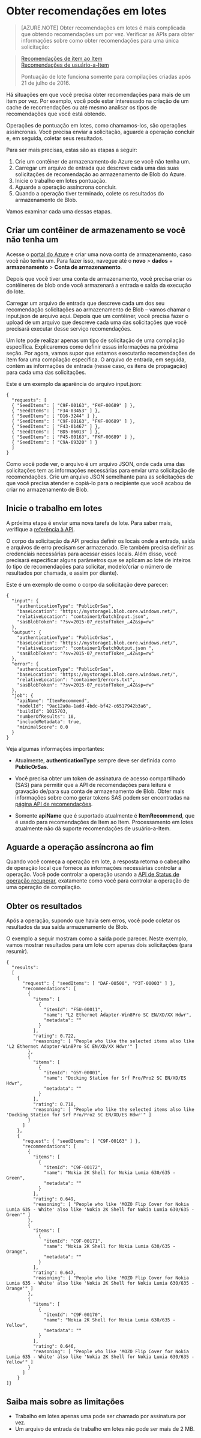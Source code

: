 
<properties
    pageTitle="Obtendo recomendações em lotes: API de recomendações de aprendizado de máquina | Microsoft Azure"
    description="Recomendações – obtendo recomendações em lotes de aprendizado de máquina Azure"
    services="cognitive-services"
    documentationCenter=""
    authors="luiscabrer"
    manager="jhubbard"
    editor="cgronlun"/>

<tags
    ms.service="cognitive-services"
    ms.workload="data-services"
    ms.tgt_pltfrm="na"
    ms.devlang="na"
    ms.topic="article"
    ms.date="08/17/2016"
    ms.author="luisca"/>

# <a name="get-recommendations-in-batches"></a>Obter recomendações em lotes

>[AZURE.NOTE] Obter recomendações em lotes é mais complicada que obtendo recomendações um por vez. Verificar as APIs para obter informações sobre como obter recomendações para uma única solicitação:

> [Recomendações de item ao Item](https://westus.dev.cognitive.microsoft.com/docs/services/Recommendations.V4.0/operations/56f30d77eda5650db055a3d4)<br>
> [Recomendações de usuário-a-Item](https://westus.dev.cognitive.microsoft.com/docs/services/Recommendations.V4.0/operations/56f30d77eda5650db055a3dd)
>
> Pontuação de lote funciona somente para compilações criadas após 21 de julho de 2016.


Há situações em que você precisa obter recomendações para mais de um item por vez. Por exemplo, você pode estar interessado na criação de um cache de recomendações ou até mesmo analisar os tipos de recomendações que você está obtendo.

Operações de pontuação em lotes, como chamamos-los, são operações assíncronas. Você precisa enviar a solicitação, aguarde a operação concluir e, em seguida, coletar seus resultados.  

Para ser mais precisas, estas são as etapas a seguir:

1.  Crie um contêiner de armazenamento do Azure se você não tenha um.
2.  Carregar um arquivo de entrada que descreve cada uma das suas solicitações de recomendação ao armazenamento de Blob do Azure.
3.  Inicie o trabalho em lotes pontuação.
4.  Aguarde a operação assíncrona concluir.
5.  Quando a operação tiver terminado, colete os resultados do armazenamento de Blob.

Vamos examinar cada uma dessas etapas.

## <a name="create-a-storage-container-if-you-dont-have-one-already"></a>Criar um contêiner de armazenamento se você não tenha um

Acesse o [portal do Azure](https://portal.azure.com) e criar uma nova conta de armazenamento, caso você não tenha um. Para fazer isso, navegue até o **novo** > **dados** + **armazenamento** > **Conta de armazenamento**.

Depois que você tiver uma conta de armazenamento, você precisa criar os contêineres de blob onde você armazenará a entrada e saída da execução do lote.

Carregar um arquivo de entrada que descreve cada um dos seu recomendação solicitações ao armazenamento de Blob – vamos chamar o input.json de arquivo aqui.
Depois que um contêiner, você precisa fazer o upload de um arquivo que descreve cada uma das solicitações que você precisará executar desse serviço recomendações.

Um lote pode realizar apenas um tipo de solicitação de uma compilação específica. Explicaremos como definir essas informações na próxima seção. Por agora, vamos supor que estamos executarão recomendações de item fora uma compilação específica. O arquivo de entrada, em seguida, contém as informações de entrada (nesse caso, os itens de propagação) para cada uma das solicitações.

Este é um exemplo da aparência do arquivo input.json:

    {
      "requests": [
      { "SeedItems": [ "C9F-00163", "FKF-00689" ] },
      { "SeedItems": [ "F34-03453" ] },
      { "SeedItems": [ "D16-3244" ] },
      { "SeedItems": [ "C9F-00163", "FKF-00689" ] },
      { "SeedItems": [ "F43-01467" ] },
      { "SeedItems": [ "BD5-06013" ] },
      { "SeedItems": [ "P45-00163", "FKF-00689" ] },
      { "SeedItems": [ "C9A-69320" ] }
      ]
    }

Como você pode ver, o arquivo é um arquivo JSON, onde cada uma das solicitações tem as informações necessárias para enviar uma solicitação de recomendações. Crie um arquivo JSON semelhante para as solicitações de que você precisa atender e copiá-lo para o recipiente que você acabou de criar no armazenamento de Blob.

## <a name="kick-start-the-batch-job"></a>Inicie o trabalho em lotes

A próxima etapa é enviar uma nova tarefa de lote. Para saber mais, verifique a [referência à API](https://westus.dev.cognitive.microsoft.com/docs/services/Recommendations.V4.0/).

O corpo da solicitação da API precisa definir os locais onde a entrada, saída e arquivos de erro precisam ser armazenado. Ele também precisa definir as credenciais necessárias para acessar esses locais. Além disso, você precisará especificar alguns parâmetros que se aplicam ao lote de inteiros (o tipo de recomendações para solicitar, modelo/criar o número de resultados por chamada, e assim por diante).

Este é um exemplo de como o corpo da solicitação deve parecer:

    {
      "input": {
        "authenticationType": "PublicOrSas",
        "baseLocation": "https://mystorage1.blob.core.windows.net/",
        "relativeLocation": "container1/batchInput.json",
        "sasBlobToken": "?sv=2015-07_restofToken_…4Z&sp=rw"
      },
      "output": {
        "authenticationType": "PublicOrSas",
        "baseLocation": "https://mystorage1.blob.core.windows.net/",
        "relativeLocation": "container1/batchOutput.json ",
        "sasBlobToken": "?sv=2015-07_restofToken_…4Z&sp=rw"
      },
      "error": {
        "authenticationType": "PublicOrSas",
        "baseLocation": "https://mystorage1.blob.core.windows.net/",
        "relativeLocation": "container1/errors.txt",
        "sasBlobToken": "?sv=2015-07_restofToken_…4Z&sp=rw"
      },
      "job": {
        "apiName": "ItemRecommend",
        "modelId": "9ac12a0a-1add-4bdc-bf42-c6517942b3a6",
        "buildId": 1015703,
        "numberOfResults": 10,
        "includeMetadata": true,
        "minimalScore": 0.0
      }
    }

Veja algumas informações importantes:

-   Atualmente, **authenticationType** sempre deve ser definida como **PublicOrSas**.

-   Você precisa obter um token de assinatura de acesso compartilhado (SAS) para permitir que a API de recomendações para leitura e gravação de/para sua conta de armazenamento de Blob. Obter mais informações sobre como gerar tokens SAS podem ser encontradas na [página API de recomendações](../storage/storage-dotnet-shared-access-signature-part-1.md).

-   Somente **apiName** que é suportado atualmente é **ItemRecommend**, que é usado para recomendações de Item ao Item. Processamento em lotes atualmente não dá suporte recomendações de usuário-a-Item.

## <a name="wait-for-the-asynchronous-operation-to-finish"></a>Aguarde a operação assíncrona ao fim

Quando você começa a operação em lote, a resposta retorna o cabeçalho de operação local que fornece as informações necessárias controlar a operação.
Você pode controlar a operação usando a [API de Status de operação recuperar]( https://westus.dev.cognitive.microsoft.com/docs/services/Recommendations.V4.0/operations/56f30d77eda5650db055a3da), exatamente como você para controlar a operação de uma operação de compilação.

## <a name="get-the-results"></a>Obter os resultados

Após a operação, supondo que havia sem erros, você pode coletar os resultados da sua saída armazenamento de Blob.

O exemplo a seguir mostram como a saída pode parecer. Neste exemplo, vamos mostrar resultados para um lote com apenas dois solicitações (para resumir).

    {
      "results":
      [   
        {
          "request": { "seedItems": [ "DAF-00500", "P3T-00003" ] },
          "recommendations": [
            {
              "items": [
                {
                  "itemId": "F5U-00011",
                  "name": "L2 Ethernet Adapter-Win8Pro SC EN/XD/XX Hdwr",
                  "metadata": ""
                }
              ],
              "rating": 0.722,
              "reasoning": [ "People who like the selected items also like 'L2 Ethernet Adapter-Win8Pro SC EN/XD/XX Hdwr'" ]
            },
            {
              "items": [
                {
                  "itemId": "G5Y-00001",
                  "name": "Docking Station for Srf Pro/Pro2 SC EN/XD/ES Hdwr",
                  "metadata": ""
                }
              ],
              "rating": 0.718,
              "reasoning": [ "People who like the selected items also like 'Docking Station for Srf Pro/Pro2 SC EN/XD/ES Hdwr'" ]
            }
          ]
        },
        {
          "request": { "seedItems": [ "C9F-00163" ] },
          "recommendations": [
            {
              "items": [
                {
                  "itemId": "C9F-00172",
                  "name": "Nokia 2K Shell for Nokia Lumia 630/635 - Green",
                  "metadata": ""
                }
              ],
              "rating": 0.649,
              "reasoning": [ "People who like 'MOZO Flip Cover for Nokia Lumia 635 - White' also like 'Nokia 2K Shell for Nokia Lumia 630/635 - Green'" ]
            },
            {
              "items": [
                {
                  "itemId": "C9F-00171",
                  "name": "Nokia 2K Shell for Nokia Lumia 630/635 - Orange",
                  "metadata": ""
                }
              ],
              "rating": 0.647,
              "reasoning": [ "People who like 'MOZO Flip Cover for Nokia Lumia 635 - White' also like 'Nokia 2K Shell for Nokia Lumia 630/635 - Orange'" ]
            },
            {
              "items": [
                {
                  "itemId": "C9F-00170",
                  "name": "Nokia 2K Shell for Nokia Lumia 630/635 - Yellow",
                  "metadata": ""
                }
              ],
              "rating": 0.646,
              "reasoning": [ "People who like 'MOZO Flip Cover for Nokia Lumia 635 - White' also like 'Nokia 2K Shell for Nokia Lumia 630/635 - Yellow'" ]
            }       
          ]
        }
    ]}


## <a name="learn-about-the-limitations"></a>Saiba mais sobre as limitações

-   Trabalho em lotes apenas uma pode ser chamado por assinatura por vez.
-   Um arquivo de entrada de trabalho em lotes não pode ser mais de 2 MB.
